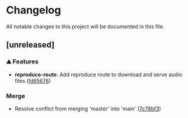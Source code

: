 # Changelog

All notable changes to this project will be documented in this file.

## [unreleased]

### <!-- 0 -->⛰️  Features

-   **reproduce-route**:  Add reproduce route to download and serve audio files ([fd65676](fd65676f3f45a77afde118a838f71c926427ed69))

### Merge

-   Resolve conflict from merging 'master' into 'main' ([7c78bf3](7c78bf36ed10218f653fb739cc9132f620045a49))

<!-- generated by git-cliff -->
